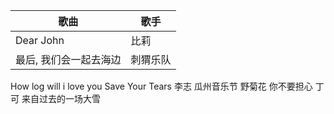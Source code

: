 
歌曲|歌手
-|-
Dear John | 比莉
最后, 我们会一起去海边 | 刺猬乐队

How log will i love you
Save Your Tears
李志 瓜州音乐节
野菊花 你不要担心
丁可 来自过去的一场大雪